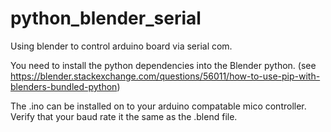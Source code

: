# python_blender_serial
Using blender to control arduino board via serial com.


You need to install the python dependencies into the Blender python. (see https://blender.stackexchange.com/questions/56011/how-to-use-pip-with-blenders-bundled-python)

The .ino can be installed on to your arduino compatable mico controller. Verify that your baud rate it the same as the .blend file.
